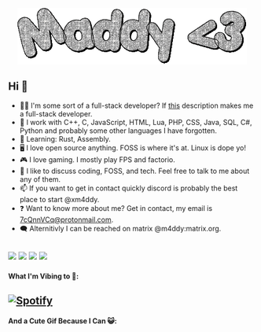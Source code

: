 <p align="center">
  <img src="https://github.com/xM4ddy/xM4ddy/raw/main/maddy.gif" alt="Sparkiling Text Spelling out Maddy">
</p>

## Hi 👋
- 👨‍💻 I'm some sort of a full-stack developer? If [this](https://www.w3schools.com/whatis/whatis_fullstack.asp) description makes me a full-stack developer.
- 🌱 I work with C++, C, JavaScript, HTML, Lua, PHP, CSS, Java, SQL, C#, Python and probably some other languages I have forgotten.
- 📖 Learning: Rust, Assembly.
- 🖥️ I love open source anything. FOSS is where it's at. Linux is dope yo!
- 🎮 I love gaming. I mostly play FPS and factorio.
- 🤝 I like to discuss coding, FOSS, and tech. Feel free to talk to me about any of them.
- 📫 If you want to get in contact quickly discord is probably the best place to start @xm4ddy.
- ❓ Want to know more about me? Get in contact, my email is 7cQnnVCq@protonmail.com.
- 🗨️ Alternitivly I can be reached on matrix @m4ddy:matrix.org.

<img src="https://img.shields.io/badge/Discord-5865F2?style=for-the-badge&logo=discord&logoColor=white" /> <img src="https://img.shields.io/badge/ProtonMail-8B89CC?style=for-the-badge&logo=protonmail&logoColor=white" /> <img src="https://img.shields.io/badge/matrix-000000?style=for-the-badge&logo=Matrix&logoColor=white" /> <img src="https://img.shields.io/badge/Arch_Linux-1793D1?style=for-the-badge&logo=arch-linux&logoColor=white" />
---
#### What I'm Vibing to 🎵:
[![Spotify](https://spotify-aynbiu5fh-xm4ddy.vercel.app/api/spotify/?background_color=0d1117&border_color=ffffff)](https://open.spotify.com/user/mocwilcox)
---
#### And a Cute Gif Because I Can 😺:
<img src="https://i.pinimg.com/originals/0a/6f/06/0a6f0697514f5517e35b2e741eaaabed.gif" alt="">
